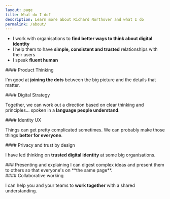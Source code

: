 ```yaml
---
layout: page
title: What do I do?
description: Learn more about Richard Northover and what I do
permalink: /about/
---
```


- I work with organisations to **find better ways to think about digital identity**
- I help them to have **simple, consistent and trusted** relationships with their users
- I speak **fluent human**

<div class="multi boxes">
<div class="box" markdown="1">
#### Product Thinking

I'm good at **joining the dots** between the big picture and the details that matter.
</div>

<div class="box" markdown="1">
#### Digital Strategy

Together, we can work out a direction based on clear thinking and principles... spoken in a **language people understand**.
</div>

<div class="box" markdown="1">
#### Identity UX

Things can get pretty complicated sometimes. We can probably make those things **better for everyone**.
</div>

<div class="box" markdown="1">
#### Privacy and trust by design

I have led thinking on **trusted digital identity** at some big organisations.
</div>

<div class="box" markdown="1">
### Presenting and explaining
I can digest complex ideas and present them to others so that everyone's on **the same page**.
</div>

<div class="box" markdown="1">
#### Collaborative working

I can help you and your teams to **work together** with a shared understanding.
</div>
</div>